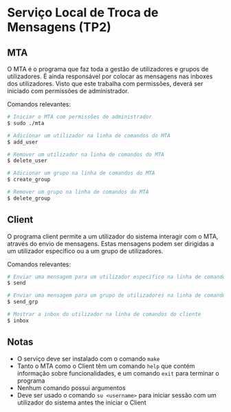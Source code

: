 # Serviço Local de Troca de Mensagens (TP2)

## MTA

O MTA é o programa que faz toda a gestão de utilizadores e grupos de utilizadores. É ainda responsável por colocar as mensagens nas inboxes dos utilizadores. Visto que este trabalha com permissões, deverá ser iniciado com permissões de administrador.

Comandos relevantes:

```bash
# Iniciar o MTA com permissões de administrador
$ sudo ./mta

# Adicionar um utilizador na linha de comandos do MTA
$ add_user

# Remover um utilizador na linha de comandos do MTA
$ delete_user

# Adicionar um grupo na linha de comandos do MTA
$ create_group

# Remover um grupo na linha de comandos do MTA
$ delete_group
```

## Client

O programa client permite a um utilizador do sistema interagir com o MTA, através do envio de mensagens. Estas mensagens podem ser dirigidas a um utilizador específico ou a um grupo de utilizadores.

Comandos relevantes:

```bash
# Enviar uma mensagem para um utilizador específico na linha de comandos do cliente
$ send

# Enviar uma mensagem para um grupo de utilizadores na linha de comandos do cliente
$ send_grp

# Mostrar a inbox do utilizador na linha de comandos do cliente
$ inbox
```

## Notas

- O serviço deve ser instalado com o comando `make`
- Tanto o MTA como o Client têm um comando `help` que contém informação sobre funcionalidades, e um comando `exit` para terminar o programa
- Nenhum comando possui argumentos
- Deve ser usado o comando `su <username>` para iniciar sessão com um utilizador do sistema antes the iniciar o Client